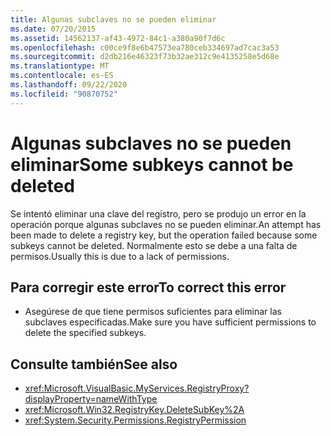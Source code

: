 ```yaml
---
title: Algunas subclaves no se pueden eliminar
ms.date: 07/20/2015
ms.assetid: 14562137-af43-4972-84c1-a380a90f7d6c
ms.openlocfilehash: c00ce9f8e6b47573ea780ceb334697ad7cac3a53
ms.sourcegitcommit: d2db216e46323f73b32ae312c9e4135258e5d68e
ms.translationtype: MT
ms.contentlocale: es-ES
ms.lasthandoff: 09/22/2020
ms.locfileid: "90870752"
---
```

# <a name="some-subkeys-cannot-be-deleted"></a><span data-ttu-id="6053a-102">Algunas subclaves no se pueden eliminar</span><span class="sxs-lookup"><span data-stu-id="6053a-102">Some subkeys cannot be deleted</span></span>

<span data-ttu-id="6053a-103">Se intentó eliminar una clave del registro, pero se produjo un error en la operación porque algunas subclaves no se pueden eliminar.</span><span class="sxs-lookup"><span data-stu-id="6053a-103">An attempt has been made to delete a registry key, but the operation failed because some subkeys cannot be deleted.</span></span> <span data-ttu-id="6053a-104">Normalmente esto se debe a una falta de permisos.</span><span class="sxs-lookup"><span data-stu-id="6053a-104">Usually this is due to a lack of permissions.</span></span>  
  
## <a name="to-correct-this-error"></a><span data-ttu-id="6053a-105">Para corregir este error</span><span class="sxs-lookup"><span data-stu-id="6053a-105">To correct this error</span></span>  
  
- <span data-ttu-id="6053a-106">Asegúrese de que tiene permisos suficientes para eliminar las subclaves especificadas.</span><span class="sxs-lookup"><span data-stu-id="6053a-106">Make sure you have sufficient permissions to delete the specified subkeys.</span></span>  
  
## <a name="see-also"></a><span data-ttu-id="6053a-107">Consulte también</span><span class="sxs-lookup"><span data-stu-id="6053a-107">See also</span></span>

- <xref:Microsoft.VisualBasic.MyServices.RegistryProxy?displayProperty=nameWithType>
- <xref:Microsoft.Win32.RegistryKey.DeleteSubKey%2A>
- <xref:System.Security.Permissions.RegistryPermission>
